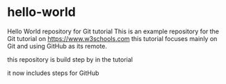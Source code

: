 # hello-world
Hello World repository for Git tutorial
This is an example repository  for the Git tutorial on https://www.w3schools.com
this tutorial focuses mainly on Git and using GitHub as its remote.

this repository is build step by in the tutorial

it now includes steps for GitHub 

